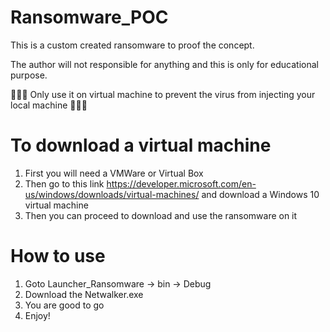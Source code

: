 # Ransomware_POC
This is a custom created ransomware to proof the concept.

The author will not responsible for anything and this is only for educational purpose.

:rotating_light::rotating_light::rotating_light: 
Only use it on virtual machine to prevent the virus from injecting your local machine
:rotating_light::rotating_light::rotating_light:

# To download a virtual machine
1. First you will need a VMWare or Virtual Box
2. Then go to this link https://developer.microsoft.com/en-us/windows/downloads/virtual-machines/ and download a Windows 10 virtual machine 
3. Then you can proceed to download and use the ransomware on it

# How to use
1. Goto Launcher_Ransomware -> bin -> Debug
2. Download the Netwalker.exe
3. You are good to go
4. Enjoy!

